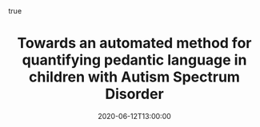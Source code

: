 ---
title: Towards an automated method for quantifying pedantic language in children with Autism Spectrum Disorder 
event: Informatics, Communication and Language Session, Research Week 2020 - Virtual
location: Oregon Health and Science University, Portland, Oregon
  
tags: []

date: 2020-06-12T13:00:00
date_end: 2020-06-12T14:30:00

links:
- icon: images
  icon_pack: fas
  name: Slides
  url: https://glawley.netlify.com/2020_research-week/index.pdf
#- icon: desktop
#  icon_pack: fas
#  name: DOI
#  url: https://doi.org/10.6083/44558d72q


abstract: ""

abstract_short: ""

all_day: false
authors: []
draft: false
featured: false
math: true
---